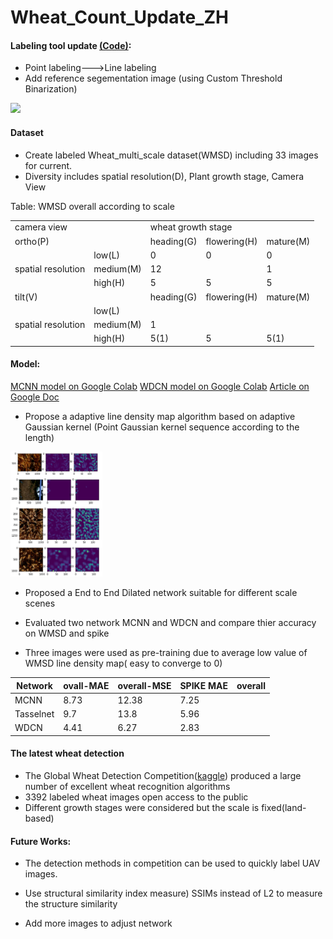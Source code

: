 
# Wheat_Count_Update_ZH


#### Labeling tool update [(Code)](https://github.com/px39n/LabelWheat_points):

- Point labeling--->Line labeling
- Add reference segementation image (using Custom Threshold Binarization)
<img src="https://github.com/px39n/LabelWheat_points/blob/master/op.gif?raw=true" height="200"/>



#### Dataset
- Create labeled Wheat_multi_scale dataset(WMSD) including 33 images for current.
- Diversity includes spatial resolution(D), Plant growth stage, Camera View

Table: WMSD overall according to scale
<table border="0" class="ke-zeroborder">
	<tbody>
		<tr>
			<td colspan="2">
				<div>
					camera view
				</div>
			</td>
			<td colspan="3">
				wheat growth stage
			</td>
		</tr>
		<tr>
			<td colspan="2">
				ortho(P)
			</td>
			<td>
				heading(G)
			</td>
			<td>
				flowering(H)
			</td>
			<td>
				mature(M)
			</td>
		</tr>
		<tr>
			<td rowspan="3">
				spatial resolution
			</td>
			<td>
				low(L)
			</td>
			<td>
				0
			</td>
			<td>
				0
			</td>
			<td>
				0
			</td>
		</tr>
		<tr>
			<td>
				medium(M)
			</td>
			<td>
				12
			</td>
			<td>
				&nbsp;
			</td>
			<td>
				1
			</td>
		</tr>
		<tr>
			<td>
				high(H)
			</td>
			<td>
				5
			</td>
			<td>
				5
			</td>
			<td>
				5
			</td>
		</tr>
		<tr>
			<td colspan="2">
				tilt(V)
			</td>
			<td>
				heading(G)
			</td>
			<td>
				flowering(H)
			</td>
			<td>
				mature(M)
			</td>
		</tr>
		<tr>
			<td rowspan="3">
				spatial resolution
			</td>
			<td>
				low(L)
			</td>
			<td>
				&nbsp;
			</td>
			<td>
				&nbsp;
			</td>
			<td>
				&nbsp;
			</td>
		</tr>
		<tr>
			<td>
				medium(M)
			</td>
			<td>
				1
			</td>
			<td>
				&nbsp;
			</td>
			<td>
				&nbsp;
			</td>
		</tr>
		<tr>
			<td>
				high(H)
			</td>
			<td>
				5(1)
			</td>
			<td>
				5
			</td>
			<td>
				5(1)
			</td>
		</tr>
	</tbody>
</table>




#### Model: 
[MCNN model on Google Colab](https://colab.research.google.com/drive/1oIx7ymw9D52MdqMrzggfn4LmIG3OQyeg#scrollTo=-f-jjZBKqIes)
[WDCN model on Google Colab](https://colab.research.google.com/drive/1XnuYC7Zja1QnJVx6fvbEmJjW0eCXLNhU?usp=sharing)
[Article on Google Doc](https://docs.google.com/document/d/19SvvBv9TvnBNH9PCDPEJwj_M22tNus4HlqSmUcLgriI/edit?usp=sharing)

- Propose a adaptive line density map algorithm based on adaptive Gaussian kernel
(Point Gaussian kernel sequence according to the length)


<img src="https://github.com/px39n/Wheat-Counting-Update/blob/master/train_sample.JPG?raw=true" height="200"/>

- Proposed a End to End Dilated network suitable for different scale scenes

- Evaluated two network MCNN and WDCN and compare thier accuracy on WMSD and spike

- Three images were used as pre-training due to average low value of WMSD line density map( easy to converge to 0)

Network | ovall-MAE | overall-MSE| SPIKE MAE | overall
---|--- |---|---|---
MCNN | 8.73  | 12.38 | 7.25 | 
Tasselnet | 9.7 | 13.8 | 5.96| 
WDCN |  4.41 |  6.27 | 2.83 | 



#### The latest wheat detection


-  The Global Wheat Detection Competition([kaggle](https://www.kaggle.com/c/global-wheat-detection/overview)) produced a large number of excellent wheat recognition algorithms 
- 3392 labeled wheat images open access to the public
- Different growth stages were considered but the scale is fixed(land-based)
#### Future Works:


- The detection methods in competition can be used to quickly label UAV images.

- Use structural similarity index measure) SSIMs instead of L2 to measure the structure similarity

-  Add more images to adjust network

